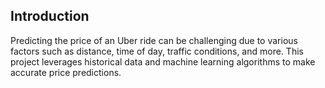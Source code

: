 ## Introduction

Predicting the price of an Uber ride can be challenging due to various factors such as distance, time of day, traffic conditions, and more. This project leverages historical data and machine learning algorithms to make accurate price predictions.
